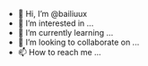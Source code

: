 - 👋 Hi, I’m @bailiuux
- 👀 I’m interested in ...
- 🌱 I’m currently learning ...
- 💞️ I’m looking to collaborate on ...
- 📫 How to reach me ...

<!---
bailiuux/bailiuux is a ✨ special ✨ repository because its `README.md` (this file) appears on your GitHub profile.
You can click the Preview link to take a look at your changes.
--->
